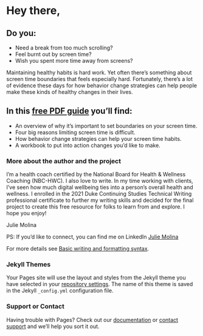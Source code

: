 # Hey there,

## Do you:

   - Need a break from too much scrolling?
   - Feel burnt out by screen time?
   - Wish you spent more time away from screens?

Maintaining healthy habits is hard work. Yet often there’s something about screen time boundaries that feels especially hard. Fortunately, there’s a lot of evidence these days for how behavior change strategies can help people make these kinds of healthy changes in their lives. 

## In this [free PDF guide](doc.pdf) you’ll find:

   - An overview of why it’s important to set boundaries on your screen time.
   - Four big reasons limiting screen time is difficult.
   - How behavior change strategies can help your screen time habits.
   - A workbook to put into action changes you’d like to make.

### More about the author and the project

I’m a health coach certified by the National Board for Health & Wellness Coaching (NBC-HWC). I also love to write. In my time working with clients, I’ve seen how much digital wellbeing ties into a person’s overall health and wellness. I enrolled in the 2021 Duke Continuing Studies Technical Writing professional certificate to further my writing skills and decided for the final project to create this free resource for folks to learn from and explore. I hope you enjoy!

   Julie Molina

PS: If you’d like to connect, you can find me on LinkedIn [Julie Molina](https://www.linkedin.com/in/molinajulie/)




















For more details see [Basic writing and formatting syntax](https://docs.github.com/en/github/writing-on-github/getting-started-with-writing-and-formatting-on-github/basic-writing-and-formatting-syntax).

### Jekyll Themes

Your Pages site will use the layout and styles from the Jekyll theme you have selected in your [repository settings](https://github.com/jmolina510/jandersen_test/settings/pages). The name of this theme is saved in the Jekyll `_config.yml` configuration file.

### Support or Contact

Having trouble with Pages? Check out our [documentation](https://docs.github.com/categories/github-pages-basics/) or [contact support](https://support.github.com/contact) and we’ll help you sort it out.
